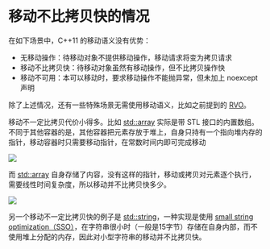 # 移动不比拷贝快的情况

在如下场景中，C++11 的移动语义没有优势：

- 无移动操作：待移动对象不提供移动操作，移动请求将变为拷贝请求
- 移动不比拷贝快：待移动对象虽然有移动操作，但不比拷贝操作快
- 移动不可用：本可以移动时，要求移动操作不能抛异常，但未加上 noexcept 声明

除了上述情况，还有一些特殊场景无需使用移动语义，比如之前提到的 [RVO](https://en.cppreference.com/w/cpp/language/copy_elision)。

移动不一定比拷贝代价小得多。比如 [std::array](https://en.cppreference.com/w/cpp/container/array) 实际是带 STL 接口的内置数组。不同于其他容器的是，其他容器把元素存放于堆上，自身只持有一个指向堆内存的指针，移动容器时只需要移动指针，在常数时间内即可完成移动

![](../img/vector_mem.png)

而 [std::array](https://en.cppreference.com/w/cpp/container/array) 自身存储了内容，没有这样的指针，移动或拷贝对元素逐个执行，需要线性时间复杂度，所以移动并不比拷贝快多少。

![](../img/array_mem.png)

另一个移动不一定比拷贝快的例子是 [std::string](https://en.cppreference.com/w/cpp/string/basic_string)，一种实现是使用 [small string optimization（SSO）](https://blogs.msmvps.com/gdicanio/2016/11/17/the-small-string-optimization/)，在字符串很小时（一般是15字节）存储在自身内部，而不使用堆上分配的内存，因此对小型字符串的移动并不比拷贝快。


